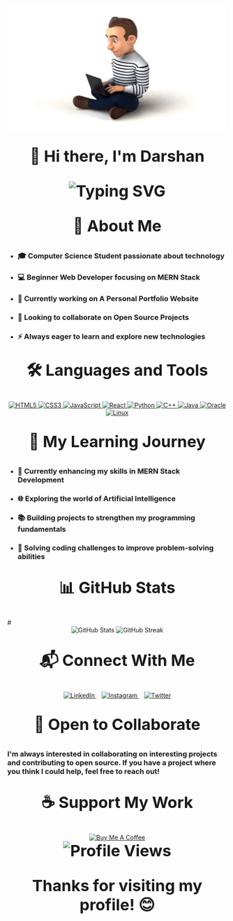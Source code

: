 <img src="./man.gif" width="800" height="auto">

<p align="center" style="font-size: 36px; font-weight: bold">👋 Hi there, I'm Darshan</p>

<div align="center" style="font-size: 36px; font-weight: bold">
  <img src="https://readme-typing-svg.herokuapp.com?font=Fira+Code&weight=600&size=22&pause=1000&color=0969DA&random=false&width=435&lines=Computer+Science+Student;Beginner+Web+Developer;Learning+MERN+Stack;Open+Source+Enthusiast" alt="Typing SVG" />
</div>

<p align="center" style="font-size: 36px; font-weight: bold">🚀 About Me</p>

- ### 🎓 Computer Science Student passionate about technology
- ### 💻 Beginner Web Developer focusing on MERN Stack
- ### 🌱 Currently working on A Personal Portfolio Website
- ### 👯 Looking to collaborate on Open Source Projects
- ### ⚡ Always eager to learn and explore new technologies


<p align="center" style="font-size: 36px; font-weight: bold">🛠️ Languages and Tools</p>


<div align="center">
  <a href="https://developer.mozilla.org/en-US/docs/Web/HTML">
    <img src="https://img.shields.io/badge/HTML5-E34F26?style=for-the-badge&logo=html5&logoColor=white" alt="HTML5" />
  </a>
  <a href="https://developer.mozilla.org/en-US/docs/Web/CSS">
    <img src="https://img.shields.io/badge/CSS3-1572B6?style=for-the-badge&logo=css3&logoColor=white" alt="CSS3" />
  </a>
  <a href="https://developer.mozilla.org/en-US/docs/Web/JavaScript">
    <img src="https://img.shields.io/badge/JavaScript-F7DF1E?style=for-the-badge&logo=javascript&logoColor=black" alt="JavaScript" />
  </a>
  <a href="https://react.dev/reference/react">
    <img src="https://img.shields.io/badge/React-20232A?style=for-the-badge&logo=react&logoColor=61DAFB" alt="React" />
  </a>
  <a href="https://docs.python.org/3/">
    <img src="https://img.shields.io/badge/Python-3776AB?style=for-the-badge&logo=python&logoColor=white" alt="Python" />
  </a>
  <a href="https://en.cppreference.com/w/cpp">
    <img src="https://img.shields.io/badge/C%2B%2B-00599C?style=for-the-badge&logo=c%2B%2B&logoColor=white" alt="C++" />
  </a>
  <a href="https://docs.oracle.com/en/java/">
    <img src="https://img.shields.io/badge/Java-ED8B00?style=for-the-badge&logo=openjdk&logoColor=white" alt="Java" />
  </a>
  <a href="https://docs.oracle.com/en/">
    <img src="https://img.shields.io/badge/Oracle-F80000?style=for-the-badge&logo=oracle&logoColor=white" alt="Oracle" />
  </a>
  <a href="https://www.kernel.org/doc/html/latest/">
    <img src="https://img.shields.io/badge/Linux-FCC624?style=for-the-badge&logo=linux&logoColor=black" alt="Linux" />
  </a>
</div>
<p align="center" style="font-size: 36px; font-weight: bold"> 📖 My Learning Journey</p>


- ### 🔭 Currently enhancing my skills in MERN Stack Development
- ### 🌐 Exploring the world of Artificial Intelligence
- ### 📚 Building projects to strengthen my programming fundamentals
- ### 🧩 Solving coding challenges to improve problem-solving abilities

<p align="center" style="font-size: 36px; font-weight: bold">📊 GitHub Stats</p>
# 
<div align="center">
  <img src="https://github-readme-stats.vercel.app/api?username=mailmeatdarshan&show_icons=true&theme=tokyonight" alt="GitHub Stats" />
  <img src="https://github-readme-streak-stats.herokuapp.com/?user=mailmeatdarshan&theme=tokyonight" alt="GitHub Streak" />
</div>

<p align="center" style="font-size: 36px; font-weight: bold">📬 Connect With Me</p>

<div align="center">
  <a href="https://www.linkedin.com/in/darshandubey25/">
    <img src="https://raw.githubusercontent.com/rahuldkjain/github-profile-readme-generator/master/src/images/icons/Social/linked-in-alt.svg" alt="LinkedIn" height="30" width="40" />
  </a>
  &nbsp;&nbsp;
  <a href="https://www.instagram.com/main.darshan/">
    <img src="https://raw.githubusercontent.com/rahuldkjain/github-profile-readme-generator/master/src/images/icons/Social/instagram.svg" alt="Instagram" height="30" width="40" />
  </a>
  &nbsp;&nbsp;
  <a href="https://x.com/Dubey____">
    <img src="https://raw.githubusercontent.com/rahuldkjain/github-profile-readme-generator/master/src/images/icons/Social/twitter.svg" alt="Twitter" height="30" width="40" />
  </a>
</div>

<p align="center" style="font-size: 36px; font-weight: bold">🤝 Open to Collaborate</p>

### I'm always interested in collaborating on interesting projects and contributing to open source. If you have a project where you think I could help, feel free to reach out!

<p align="center" style="font-size: 36px; font-weight: bold">☕ Support My Work</p>

<div align="center">
  <a href="https://buymeacoffee.com/darshansdubey">
    <img src="https://cdn.buymeacoffee.com/buttons/v2/default-yellow.png" alt="Buy Me A Coffee" style="height: 60px !important;width: 217px !important;" >
  </a>
</div>
<div align="center" style="font-size: 36px; font-weight: bold">
  <img src="https://komarev.com/ghpvc/?username=yourusername&color=blueviolet" alt="Profile Views" />
  <p>Thanks for visiting my profile! 😊</p>
</div>

